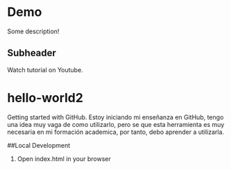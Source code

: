 # Demo

Some description!

## Subheader

Watch tutorial on Youtube.

# hello-world2
Getting started with GitHub.
Estoy iniciando mi enseñanza en GitHub,
tengo una idea muy vaga de como utilizarlo,
pero se que esta herramienta es muy necesaria
en mi formación academica, por tanto, debo aprender 
a utilizarla.

##Local Development

1. Open index.html in your browser
